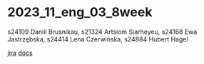 # 2023_11_eng_03_8week
s24109 Daniil Brusnikau, s21324 Artsiom Siarheyeu, s24168 Ewa Jastrzębska, s24414 Lena Czerwińska, s24884 Hubert Hagel

[jira](https://s24109.atlassian.net/jira/software/projects/SCRUM/boards/1/backlog)
[docs](https://docs.google.com/document/d/1-qn9jWR4KGDDUifHS2WCQqSWytY_Z8apENtIMDKiEp0/edit)
